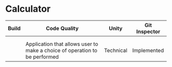 # Calculator

| Build	| Code Quality                                             | Unity | Git Inspector   |
|-----|---------------------------------------------------------|----------|----------|
| |		| |	|
| |	 	| |	|
| |	Application that allows user to make a choice of operation to be performed|Technical|	Implemented|

